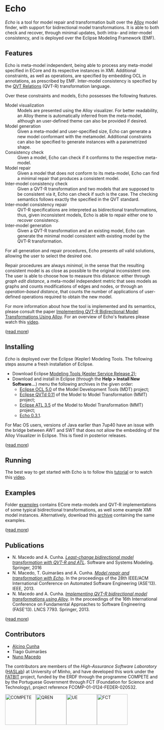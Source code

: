 # Echo

*Echo* is a tool for model repair and transformation built over the [Alloy](http://alloy.mit.edu) model finder, with support for bidirectional model transformations.
It is able to both check and recover, through minimal updates, both intra- and inter-model consistency, and is deployed over the Eclipse Modeling Framework (EMF).

## Features

Echo is meta-model independent, being able to process any meta-model specified in ECore and its respective instances in XMI. Additional constraints, as well as operations, are specified by embedding OCL in annotations, as prescribed by EMF. Inter-model consistency is specified by the [QVT Relations](http://www.omg.org/spec/QVT/1.1/) (QVT-R) transformation language.

Over these constraints and models, Echo possesses the following features.

<dl>
  <dt>Model visualization</dt>
  <dd>Models are presented using the Alloy visualizer. For better readability, an Alloy theme is automatically inferred from the meta-model, although an user-defined theme can also be provided if desired.</dd>

  <dt>Model generation</dt>
  <dd>Given a meta-model and user-specified size, Echo can generate a new model conformant with the metamodel. Additional constraints can also be specified to generate instances with a parametrized shape.</dd>

  <dt>Consistency check</dt>
  <dd>Given a model, Echo can check if it conforms to the respective meta-model.</dd>

  <dt>Model repair</dt>
  <dd>Given a model that does not conform to its meta-model, Echo can find a minimal repair that produces a consistent model.</dd>

  <dt>Inter-model consistency check</dt>
  <dd>Given a QVT-R transformation and two models that are supposed to be consistent via it, Echo can check if such is the case. The checking semantics follows exactly the specified in the QVT standard.</dd>

  <dt>Inter-model consistency repair</dt>
  <dd>QVT-R specifications are interpreted as bidirectional transformations, thus, given inconsistent models, Echo is able to repair either one to recover consistency.</dd>

  <dt>Inter-model generation</dt>
  <dd>Given a QVT-R transformation and an existing model, Echo can generate the minimal model consistent with existing model by the QVT-R transformation.</dd>
</dl>

For all generation and repair procedures, Echo presents *all* valid solutions, allowing the user to select the desired one.

Repair procedures are always *minimal*, in the sense that the resulting consistent model is as close as possible to the original inconsistent one. The user is able to choose how to measure this distance: either through *graph edit distance*, a meta-model independent metric that sees models as graphs and counts modifications of edges and nodes, or through an *operation-based distance*, that counts the number of applications of user-defined operations required to obtain the new model.

For more information about how the tool is implemented and its semantics, please consult the paper [Implementing QVT-R Bidirectional Model Transformations Using Alloy](https://nmacedo.github.io/pubs/FASE13.pdf). For an overview of Echo's features please watch this [video](https://vimeo.com/67716977).

([read more](https://github.com/haslab/echo/wiki/Overview))

## Installing

*Echo* is deployed over the Eclipse (Kepler) Modeling Tools. The following steps assume a fresh installation of Eclipse. 

* Download Eclipse [Modeling Tools (Kepler Service Release 2)](http://www.eclipse.org/downloads/packages/eclipse-modeling-tools/keplersr2);
* Download and install in Eclipse (through the **Help > Install New Software...**) menu the following archives in the given order:
  + [Eclipse OCL 5.0](http://www.eclipse.org/modeling/mdt/downloads/?project=ocl) of the Model Development Tools (MDT) project;
  + [Eclipse QVTd 0.11](http://www.eclipse.org/mmt/downloads/?project=qvtd) of the Model to Model Transformation (MMT) project;
  + [Eclipse ATL 3.5](http://www.eclipse.org/mmt/downloads/?project=atl) of the Model to Model Transformation (MMT) project;
  + [Echo 0.3.1](http://haslab.github.io/echo/downloads/echo-0.3.1.zip).

For Mac OS users, versions of Java earlier than 7up40 have an issue with the bridge between AWT and SWT that does not allow the embedding of the Alloy Visualizer in Eclipse. This is fixed in posterior releases.
<!---
### Command-line

* Checkout the latest stable version (v0.1) from the git repository:

```
git clone https://github.com/haslab/echo.git
cd echo
git checkout v0.1
```
* Compile the java source files into an executable jar by running `make.sh`:

```
./make.sh
```
This will create the `echo.jar` file in the project's root directory.
-->

([read more](https://github.com/haslab/echo/wiki/Install))

## Running

The best way to get started with Echo is to follow this [tutorial](https://github.com/haslab/echo/wiki/Tutorial) or to watch this [video](https://vimeo.com/67716977).

<!---
### Command-line

At the moment, Echo is available through an executable jar. The basic syntax is
```sh
java -jar echo.jar -check -q <qvtr> -m <models>... -i <instances>...
java -jar echo.jar -enforce <direction> -q <qvtr> -m <models>... -i <instances>...
```
for checkonly and enforce mode respectively. Metamodels should be presented in ECore, while instances should be xmi files conforming to the respective metamodels and presented in the order defined by the QVT-R transformation.

Additional options include:
```
-d, --delta <nat>           maximum delta between the original and the new generated instances
-o, --nooverwrite           do not overwrite the original instance xmi with the newly generated
-t, --conformance           test if instances conform to the models before applying qvt
```

Echo can also simply be run to check if the instances conform to the models as:
```sh
java -jar -t -m <models>... -i <instances>...
```
-->

## Examples

Folder [examples](http://github.com/haslab/echo/tree/master/examples) contains ECore meta-models and QVT-R implementations of some typical bidirectional transformations, as well some example XMI model instances. Alternatively, download this [archive](http://haslab.github.io/echo/downloads/echo-0.3.0_examples.zip) containing the same examples.

<!--Files `enforce` and `check` are example commands that perform consistency checks and enforcement executions, respectively.-->

([read more](https://github.com/haslab/echo/wiki/Examples))

## Publications

* N. Macedo and A. Cunha. [*Least-change bidirectional model transformation with QVT-R and ATL*](https://nmacedo.github.io/pubs/SoSyM16.pdf). Software and Systems Modeling. Springer, 2016
* N. Macedo, T. Guimarães and A. Cunha. [*Model repair and transformation with Echo*](https://nmacedo.github.io/pubs/ASE13.pdf). In the proceedings of the 28th IEEE/ACM International Conference on Automated Software Engineering (ASE'13). IEEE, 2013.
* N. Macedo and A. Cunha. [*Implementing QVT-R bidirectional model transformations using Alloy*](https://nmacedo.github.io/pubs/FASE13.pdf). In the proceedings of the 16th International Conference on Fundamental Approaches to Software Engineering (FASE'13). LNCS 7793. Springer, 2013.

([read more](https://github.com/haslab/echo/wiki/Publications))

## Contributors
* [Alcino Cunha](http://di.uminho.pt/~mac)
* Tiago Guimarães 
* [Nuno Macedo](http://nmacedo.github.io/)

The contributors are members of the *High-Assurance Software Laboratory* ([HASLab](haslab.di.uminho.pt)) at University of Minho, and have developed this work under the [FATBIT](fatbit.di.uminho.pt) project, funded by the ERDF through the programme COMPETE and by the Portuguese Government through FCT (Foundation for Science and Technology), project reference FCOMP-01-0124-FEDER-020532.

<img src="http://haslab.github.io/echo/images/Logo_Compete.jpg" alt="COMPETE" height="100px"/><img src="http://haslab.github.io/echo/images/Logo_QREN.jpg" alt="QREN" height="100px"/><img src="http://haslab.github.io/echo/images/Logo_UE.jpg" alt="UE" height="100px"/><img src="http://haslab.github.io/echo/images/Logo_FCT.jpg" alt="FCT" height="100px"/>
